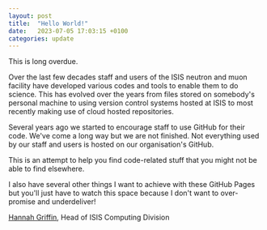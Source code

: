 ```yaml
---
layout: post
title:  "Hello World!"
date:   2023-07-05 17:03:15 +0100
categories: update
---
```

This is long overdue.

Over the last few decades staff and users of the ISIS neutron and muon facility have developed various codes and tools to enable them to do science. This has evolved over the years from files stored on somebody's personal machine to using version control systems hosted at ISIS to most recently making use of cloud hosted repositories. 

Several years ago we started to encourage staff to use GitHub for their code. We've come a long way but we are not finished. Not everything used by our staff and users is hosted on our organisation's GitHub. 

This is an attempt to help you find code-related stuff that you might not be able to find elsewhere.

I also have several other things I want to achieve with these GitHub Pages but you'll just have to watch this space because I don't want to over-promise and underdeliver!

[Hannah Griffin](mailto:hannah.griffin@stfc.ac.uk), 
Head of ISIS Computing Division